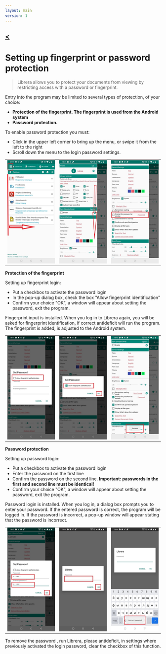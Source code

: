 ```yaml
---
layout: main
version: 1
---
```

[<](/wiki/faq/ru)
---
# Setting up fingerprint or password protection

> Librera allows you to protect your documents from viewing by restricting access with a password or fingerprint.

Entry into the program may be limited to several types of protection, of your choice:

* **Protection of the fingerprint. The fingerprint is used from the Android system**
* **Password protection.**

To enable password protection you must:

* Click in the upper left corner to bring up the menu, or swipe it from the left to the right
* Scroll down the menu to the login password settings.

||||
|-|-|-|
|![](1.jpg)|![](2.jpg)|![](3.jpg)|

**Protection of the fingerprint**

Setting up fingerprint login:
* Put a checkbox to activate the password login
* In the pop-up dialog box, check the box "Allow fingerprint identification"
* Confirm your choice "OK", a window will appear about setting the password, exit the program.

Fingerprint input is installed. When you log in to Librera again, you will be asked for fingerprint identification, if correct 
antideficit will run the program. The fingerprint is added, is adjusted to the Android system.

||||
|-|-|-|
|![](4.jpg)|![](5.jpg)|![](7.jpg)|

**Password protection**

Setting up password login:

* Put a checkbox to activate the password login
* Enter the password on the first line
* Confirm the password on the second line. **Important: passwords in the first and second line must be identical!**
* Confirm your choice "OK", a window will appear about setting the password, exit the program.

Password login is installed. When you log in, a dialog box prompts you to enter your password. If the entered password is correct, the program will be logged in. If the password is incorrect, a pop-up window will appear stating that the password is incorrect.

||||
|-|-|-|
|![](6.jpg)|![](8.jpg)|![](10.jpg)|


To remove the password , run Librera, please antideficit, in settings where previously activated the login password, clear the checkbox of this function.
